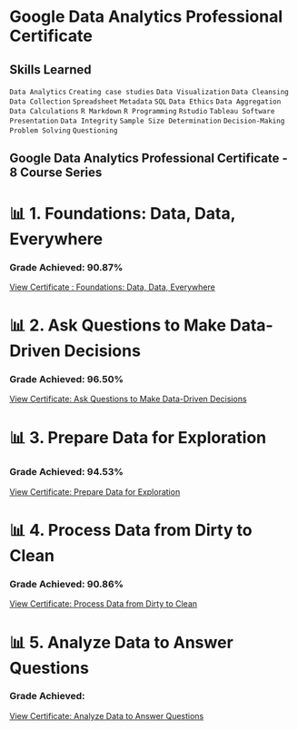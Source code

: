 # Google Data Analytics Professional Certificate
## Skills Learned

`Data Analytics` `Creating case studies` `Data Visualization` `Data Cleansing` `Data Collection` `Spreadsheet` `Metadata` `SQL` `Data Ethics` `Data Aggregation` `Data Calculations` `R Markdown` `R Programming` `Rstudio` `Tableau Software` `Presentation` `Data Integrity` `Sample Size Determination` `Decision-Making` `Problem Solving` `Questioning` 

## Google Data Analytics Professional Certificate - 8 Course Series

# 📊 1. Foundations: Data, Data, Everywhere
### Grade Achieved: 90.87%
[View Certificate : Foundations: Data, Data, Everywhere](https://coursera.org/share/bb1a15e93122196b6b50b2bb7ff95381)

# 📊 2. Ask Questions to Make Data-Driven Decisions
### Grade Achieved: 96.50%
[View Certificate: Ask Questions to Make Data-Driven Decisions](https://coursera.org/share/863c45f74872fc910e670d41a035d85f)

# 📊 3. Prepare Data for Exploration
### Grade Achieved: 94.53%
[View Certificate: Prepare Data for Exploration](https://coursera.org/share/34ae81c5858523837a2c7ee05e2a6aac)

# 📊 4. Process Data from Dirty to Clean
### Grade Achieved: 90.86%
[View Certificate: Process Data from Dirty to Clean](https://coursera.org/share/6e26d73dbb56c5bd082721df5e1532ae)

# 📊 5. Analyze Data to Answer Questions
### Grade Achieved: 
[View Certificate: Analyze Data to Answer Questions]()

